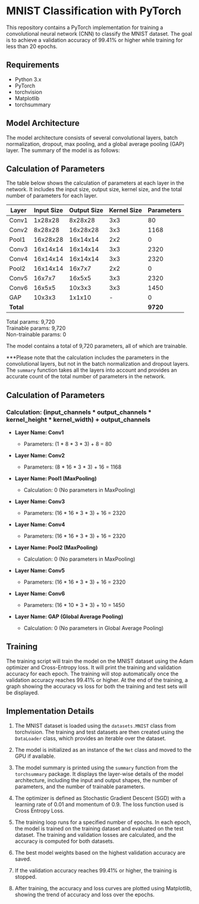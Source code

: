 # MNIST Classification with PyTorch

This repository contains a PyTorch implementation for training a convolutional neural network (CNN) to classify the MNIST dataset. The goal is to achieve a validation accuracy of 99.41% or higher while training for less than 20 epochs.

## Requirements

- Python 3.x
- PyTorch
- torchvision
- Matplotlib
- torchsummary

## Model Architecture

The model architecture consists of several convolutional layers, batch normalization, dropout, max pooling, and a global average pooling (GAP) layer. The summary of the model is as follows:

## Calculation of Parameters

The table below shows the calculation of parameters at each layer in the network. It includes the input size, output size, kernel size, and the total number of parameters for each layer.

| Layer         | Input Size | Output Size | Kernel Size | Parameters |
|---------------|------------|-------------|-------------|------------|
| Conv1         | 1x28x28    | 8x28x28     | 3x3         | 80         |
| Conv2         | 8x28x28    | 16x28x28    | 3x3         | 1168       |
| Pool1         | 16x28x28   | 16x14x14    | 2x2         | 0          |
| Conv3         | 16x14x14   | 16x14x14    | 3x3         | 2320       |
| Conv4         | 16x14x14   | 16x14x14    | 3x3         | 2320       |
| Pool2         | 16x14x14   | 16x7x7      | 2x2         | 0          |
| Conv5         | 16x7x7     | 16x5x5      | 3x3         | 2320       |
| Conv6         | 16x5x5     | 10x3x3      | 3x3         | 1450       |
| GAP           | 10x3x3     | 1x1x10      | -           | 0          |
| **Total**     |            |             |             | **9720**   |

Total params: 9,720  
Trainable params: 9,720  
Non-trainable params: 0


The model contains a total of 9,720 parameters, all of which are trainable.

***Please note that the calculation includes the parameters in the convolutional layers, but not in the batch normalization and dropout layers. 
The `summary` function takes all the layers into account and provides an accurate count of the total number of parameters in the network.


## Calculation of Parameters

### Calculation: (input_channels * output_channels * kernel_height * kernel_width) + output_channels

- **Layer Name: Conv1**
  - Parameters: (1 * 8 * 3 * 3) + 8 = 80

- **Layer Name: Conv2**
  - Parameters: (8 * 16 * 3 * 3) + 16 = 1168

- **Layer Name: Pool1 (MaxPooling)**
  - Calculation: 0 (No parameters in MaxPooling)

- **Layer Name: Conv3**
  - Parameters: (16 * 16 * 3 * 3) + 16 = 2320

- **Layer Name: Conv4**
  - Parameters: (16 * 16 * 3 * 3) + 16 = 2320

- **Layer Name: Pool2 (MaxPooling)**
  - Calculation: 0 (No parameters in MaxPooling)

- **Layer Name: Conv5**
  - Parameters: (16 * 16 * 3 * 3) + 16 = 2320

- **Layer Name: Conv6**
  - Parameters: (16 * 10 * 3 * 3) + 10 = 1450

- **Layer Name: GAP (Global Average Pooling)**
  - Calculation: 0 (No parameters in Global Average Pooling)

## Training

The training script will train the model on the MNIST dataset using the Adam optimizer and Cross-Entropy loss. It will print the training and validation accuracy for each epoch. The training will stop automatically once the validation accuracy reaches 99.41% or higher. At the end of the training, a graph showing the accuracy vs loss for both the training and test sets will be displayed.

## Implementation Details

1. The MNIST dataset is loaded using the `datasets.MNIST` class from torchvision. The training and test datasets are then created using the `DataLoader` class, which provides an iterable over the dataset.

2. The model is initialized as an instance of the `Net` class and moved to the GPU if available.

3. The model summary is printed using the `summary` function from the `torchsummary` package. It displays the layer-wise details of the model architecture, including the input and output shapes, the number of parameters, and the number of trainable parameters.

4. The optimizer is defined as Stochastic Gradient Descent (SGD) with a learning rate of 0.01 and momentum of 0.9. The loss function used is Cross Entropy Loss.

5. The training loop runs for a specified number of epochs. In each epoch, the model is trained on the training dataset and evaluated on the test dataset. The training and validation losses are calculated, and the accuracy is computed for both datasets.

6. The best model weights based on the highest validation accuracy are saved.

7. If the validation accuracy reaches 99.41% or higher, the training is stopped.

8. After training, the accuracy and loss curves are plotted using Matplotlib, showing the trend of accuracy and loss over the epochs.


